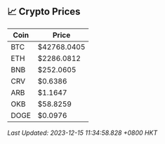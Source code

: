 ## 📈 Crypto Prices

| Coin | Price |
| ---- | ----- |
| BTC | $42768.0405 |
| ETH | $2286.0812 |
| BNB | $252.0605 |
| CRV | $0.6386 |
| ARB | $1.1647 |
| OKB | $58.8259 |
| DOGE | $0.0976 |

_Last Updated: 2023-12-15 11:34:58.828 +0800 HKT_